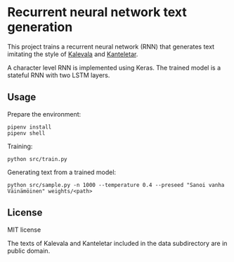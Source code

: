 # Recurrent neural network text generation

This project trains a recurrent neural network (RNN) that generates
text imitating the style of
[Kalevala](https://en.wikipedia.org/wiki/Kalevala) and
[Kanteletar](https://en.wikipedia.org/wiki/Kanteletar).

A character level RNN is implemented using Keras. The trained model is
a stateful RNN with two LSTM layers.

## Usage

Prepare the environment:

```
pipenv install
pipenv shell
```

Training:

```
python src/train.py
```

Generating text from a trained model:

```
python src/sample.py -n 1000 --temperature 0.4 --preseed "Sanoi vanha Väinämöinen" weights/<path>
```

## License

MIT license

The texts of Kalevala and Kanteletar included in the data subdirectory
are in public domain.
